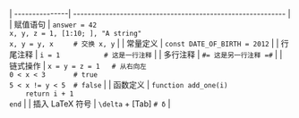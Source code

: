 
| ---------------| ----------------------------------------------------------- |
| 赋值语句        | `answer = 42`<br>`x, y, z = 1, [1:10; ], "A string"`<br>`x, y = y, x     # 交换 x, y` |
| 常量定义        | `const DATE_OF_BIRTH = 2012`                                |
| 行尾注释        | `i = 1           # 这是一行注释`                             |
| 多行注释        | `#= 这是另一行注释 =#`                                       |
| 链式操作        | `x = y = z = 1   # 从右向左`<br>`0 < x < 3       # true`<br>`5 < x != y < 5  # false` |
| 函数定义        | `function add_one(i)`<br>`    return i + 1`<br>`end`        |
| 插入 LaTeX 符号 | `\delta` + [Tab] `# δ`                                      |
